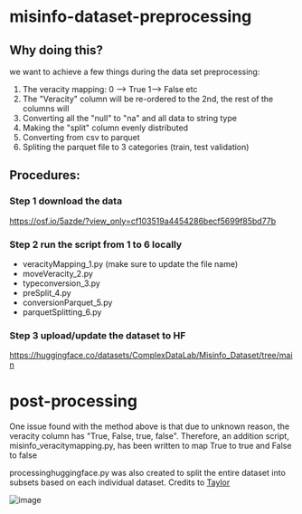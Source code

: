 # misinfo-dataset-preprocessing

## Why doing this?
we want to achieve a few things during the data set preprocessing:
1. The veracity mapping:  0 --> True 1--> False etc
2. The "Veracity" column will be re-ordered to the 2nd, the rest of the columns will
3. Converting all the "null" to "na" and all data to string type
4. Making the "split" column evenly distributed
5. Converting from csv to parquet
6. Spliting the parquet file to 3 categories (train, test validation)

## Procedures:

### Step 1 download the data
https://osf.io/5azde/?view_only=cf103519a4454286becf5699f85bd77b

### Step 2 run the script from 1 to 6 locally
- veracityMapping_1.py (make sure to update the file name)
- moveVeracity_2.py
- typeconversion_3.py
- preSplit_4.py
- conversionParquet_5.py
- parquetSplitting_6.py

### Step 3 upload/update the dataset to HF
https://huggingface.co/datasets/ComplexDataLab/Misinfo_Dataset/tree/main

# post-processing
One issue found with the method above is that due to unknown reason, the veracity column has "True, False, true, false". Therefore, an addition script, misinfo_veracitymapping.py, has been written to map True to true and False to false


processinghuggingface.py was also created to split the entire dataset into subsets based on each individual dataset. Credits to [Taylor](https://github.com/taylorlynn)

![image](https://github.com/user-attachments/assets/19da7189-892d-469c-be88-05246f07fa79)

